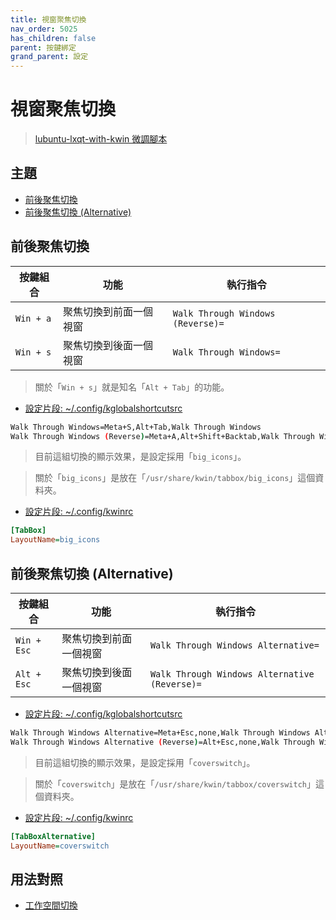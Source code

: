 ```yaml
---
title: 視窗聚焦切換
nav_order: 5025
has_children: false
parent: 按鍵綁定
grand_parent: 設定
---
```



# 視窗聚焦切換

> [lubuntu-lxqt-with-kwin 微調腳本](https://github.com/samwhelp/lubuntu-lxqt-with-kwin-adjustment/tree/main/prototype/main/lxqt-config/Main)




## 主題

* [前後聚焦切換](#前後聚焦切換)
* [前後聚焦切換 (Alternative)](#前後聚焦切換-alternative)




## 前後聚焦切換

| 按鍵組合    | 功能                    | 執行指令                           |
| ----------- | ----------------------- | ---------------------------------- |
| `Win + a`   | 聚焦切換到前面一個視窗  | `Walk Through Windows (Reverse)=`  |
| `Win + s`   | 聚焦切換到後面一個視窗  | `Walk Through Windows=`            |


> 關於「`Win + s`」就是知名「`Alt + Tab`」的功能。


* [設定片段: ~/.config/kglobalshortcutsrc](https://github.com/samwhelp/lubuntu-lxqt-with-kwin-adjustment/blob/main/prototype/main/lxqt-config/Main/asset/overlay/etc/skel/.config/kglobalshortcutsrc#L111-L112)

``` sh
Walk Through Windows=Meta+S,Alt+Tab,Walk Through Windows
Walk Through Windows (Reverse)=Meta+A,Alt+Shift+Backtab,Walk Through Windows (Reverse)
```


> 目前這組切換的顯示效果，是設定採用「`big_icons`」。


> 關於「`big_icons`」是放在「`/usr/share/kwin/tabbox/big_icons`」這個資料夾。


* [設定片段: ~/.config/kwinrc](https://github.com/samwhelp/lubuntu-lxqt-with-kwin-adjustment/blob/main/prototype/main/lxqt-config/Main/asset/overlay/etc/skel/.config/kwinrc#L55-L56)

``` ini
[TabBox]
LayoutName=big_icons
```




## 前後聚焦切換 (Alternative)

| 按鍵組合     | 功能                    | 執行指令                                       |
| ------------ | ----------------------- | ---------------------------------------------- |
| `Win + Esc`  | 聚焦切換到前面一個視窗  | `Walk Through Windows Alternative=`            |
| `Alt + Esc`  | 聚焦切換到後面一個視窗  | `Walk Through Windows Alternative (Reverse)=`  |


* [設定片段: ~/.config/kglobalshortcutsrc](https://github.com/samwhelp/lubuntu-lxqt-with-kwin-adjustment/blob/main/prototype/main/lxqt-config/Main/asset/overlay/etc/skel/.config/kglobalshortcutsrc#L113-L114)

``` sh
Walk Through Windows Alternative=Meta+Esc,none,Walk Through Windows Alternative
Walk Through Windows Alternative (Reverse)=Alt+Esc,none,Walk Through Windows Alternative (Reverse)
```


> 目前這組切換的顯示效果，是設定採用「`coverswitch`」。


> 關於「`coverswitch`」是放在「`/usr/share/kwin/tabbox/coverswitch`」這個資料夾。


* [設定片段: ~/.config/kwinrc](https://github.com/samwhelp/lubuntu-lxqt-with-kwin-adjustment/blob/main/prototype/main/lxqt-config/Main/asset/overlay/etc/skel/.config/kwinrc#L58-L59)

``` ini
[TabBoxAlternative]
LayoutName=coverswitch
```




## 用法對照

* [工作空間切換](https://samwhelp.github.io/note-about-lubuntu-lxqt-with-kwin/read/config/keybind/workspace-switch.html)
